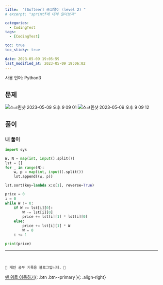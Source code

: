 ```yaml
---
title:  "[Softeer] 금고털이 (level 2) "
# excerpt: "sprintf에 대해 알아보자"

categories:
  - CodingTest
tags:
  - [CodingTest]

toc: true
toc_sticky: true
 
date: 2023-05-09 19:05:59
last_modified_at: 2023-05-09 19:06:02
---
```


사용 언어: Python3

## 문제
![스크린샷 2023-05-09 오후 9 09 01](https://github.com/minju412/darkweb-back/assets/59405576/b08801d5-c63a-4a9c-89d8-75d0347ceb4d)
![스크린샷 2023-05-09 오후 9 09 12](https://github.com/minju412/darkweb-back/assets/59405576/3a6f8d1b-cfd6-4e45-976a-6098b457f150)

## 풀이
### 내 풀이
```py
import sys

W, N = map(int, input().split())
lst = []
for _ in range(N):
    w, p = map(int, input().split())
    lst.append((w, p))

lst.sort(key=lambda x:x[1], reverse=True)

price = 0
i = 0
while W != 0:
    if W >= lst[i][0]:
        W -= lst[i][0]
        price += lst[i][1] * lst[i][0]
    else:
        price += lst[i][1] * W
        W = 0
    i += 1

print(price)
```








***
<br>


    💛 개인 공부 기록용 블로그입니다. 👻

[맨 위로 이동하기](#){: .btn .btn--primary }{: .align-right}